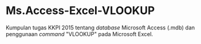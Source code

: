 # Ms.Access-Excel-VLOOKUP

Kumpulan tugas KKPI 2015 tentang _database_ Microsoft Access (.mdb) dan penggunaan _command_ "VLOOKUP" pada Microsoft Excel.
